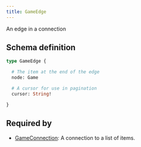 ```yaml
---
title: GameEdge
---
```


An edge in a connection

## Schema definition
```graphql
type GameEdge {

  # The item at the end of the edge
  node: Game

  # A cursor for use in pagination
  cursor: String!

}
```

## Required by
* [GameConnection](graphql/schema/gameconnection.md): A connection to a list of items.
